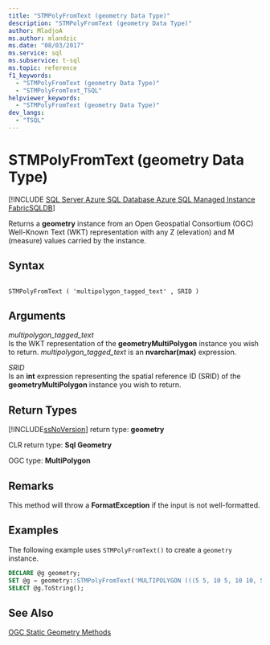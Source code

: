```yaml
---
title: "STMPolyFromText (geometry Data Type)"
description: "STMPolyFromText (geometry Data Type)"
author: MladjoA
ms.author: mlandzic
ms.date: "08/03/2017"
ms.service: sql
ms.subservice: t-sql
ms.topic: reference
f1_keywords:
  - "STMPolyFromText (geometry Data Type)"
  - "STMPolyFromText_TSQL"
helpviewer_keywords:
  - "STMPolyFromText (geometry Data Type)"
dev_langs:
  - "TSQL"
---
```

# STMPolyFromText (geometry Data Type)
[!INCLUDE [SQL Server Azure SQL Database Azure SQL Managed Instance FabricSQLDB](../../includes/applies-to-version/sql-asdb-asdbmi-fabricsqldb.md)]

Returns a **geometry** instance from an Open Geospatial Consortium (OGC) Well-Known Text (WKT) representation with any Z (elevation) and M (measure) values carried by the instance.
  
## Syntax  
  
```  
  
STMPolyFromText ( 'multipolygon_tagged_text' , SRID )  
```  
  
## Arguments
 *multipolygon_tagged_text*  
 Is the WKT representation of the **geometryMultiPolygon** instance you wish to return. *multipolygon_tagged_text* is an **nvarchar(max)** expression.  
  
 *SRID*  
 Is an **int** expression representing the spatial reference ID (SRID) of the **geometryMultiPolygon** instance you wish to return.  
  
## Return Types  
 [!INCLUDE[ssNoVersion](../../includes/ssnoversion-md.md)] return type: **geometry**  
  
 CLR return type: **Sql Geometry**  
  
 OGC type: **MultiPolygon**  
  
## Remarks  
 This method will throw a **FormatException** if the input is not well-formatted.  
  
## Examples  
 The following example uses `STMPolyFromText()` to create a `geometry` instance.  
  
```sql
DECLARE @g geometry;  
SET @g = geometry::STMPolyFromText('MULTIPOLYGON (((5 5, 10 5, 10 10, 5 5)), ((10 10, 100 10, 200 200, 30 30, 10 10)))', 0);  
SELECT @g.ToString();  
```  
  
## See Also  
 [OGC Static Geometry Methods](../../t-sql/spatial-geometry/ogc-static-geometry-methods.md)  
  
  

